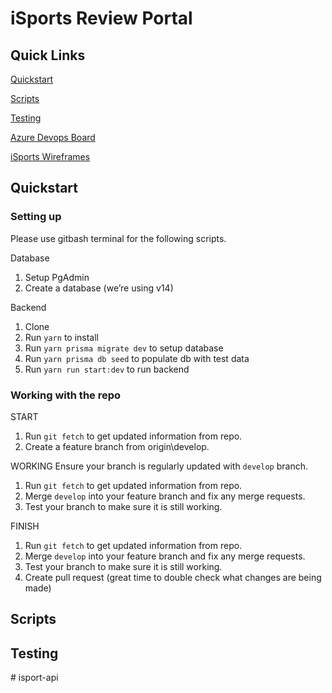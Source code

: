 # iSports Review Portal

## Quick Links

[Quickstart](#quickstart)

[Scripts](#scripts)

[Testing](#testing)

[Azure Devops Board](https://dev.azure.com/bb-foundry/iSports/_boards/board/t/iSports%20Team/Stories)

[iSports Wireframes](https://xd.adobe.com/view/b6ce6e11-e512-434f-b559-9f565233c9e7-e39d/screen/fc0cfcf7-e969-4b67-aeee-bc1bc18edd2c/)

## Quickstart

### Setting up

Please use gitbash terminal for the following scripts.

Database

1. Setup PgAdmin
2. Create a database (we’re using v14)

Backend

1. Clone
2. Run `yarn` to install
3. Run `yarn prisma migrate dev` to setup database
4. Run `yarn prisma db seed` to populate db with test data
5. Run `yarn run start:dev` to run backend

### Working with the repo

START

1. Run `git fetch` to get updated information from repo.
2. Create a feature branch from origin\develop.

WORKING
Ensure your branch is regularly updated with `develop` branch.

1. Run `git fetch` to get updated information from repo.
2. Merge `develop` into your feature branch and fix any merge requests.
3. Test your branch to make sure it is still working.

FINISH

1. Run `git fetch` to get updated information from repo.
2. Merge `develop` into your feature branch and fix any merge requests.
3. Test your branch to make sure it is still working.
4. Create pull request (great time to double check what changes are being made)

## Scripts

## Testing
#   i s p o r t - a p i  
 